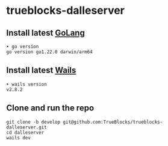 # trueblocks-dalleserver

## Install latest [GoLang](https://go.dev/doc/install)

```
➤ go version
go version go1.22.0 darwin/arm64
```

## Install latest [Wails](https://wails.io/docs/gettingstarted/installation/)

```
➤ wails version
v2.8.2
```

## Clone and run the repo

```
git clone -b develop git@github.com:TrueBlocks/trueblocks-dalleserver.git
cd dalleserver
wails dev
```
